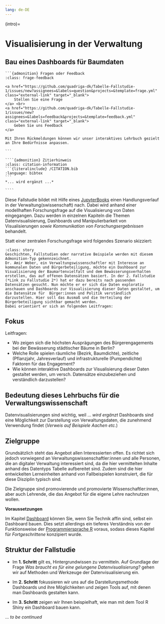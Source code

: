 ```yaml
---
lang: de-DE
---
```


(intro)=
# Visualisierung in der Verwaltung
## Bau eines Dashboards für Baumdaten

````{margin}
```{admonition} Fragen oder Feedback 
:class: frage-feedback

<a href="https://github.com/quadriga-dk/Tabelle-Fallstudie-1/issues/new?assignees=&labels=question&projects=&template=frage.yml" class="external-link" target="_blank">
    Stellen Sie eine Frage
</a> <br>
<a href="https://github.com/quadriga-dk/Tabelle-Fallstudie-1/issues/new?assignees=&labels=feedback&projects=&template=feedback.yml" class="external-link" target="_blank">
    Geben Sie uns Feedback
</a>

Mit Ihren Rückmeldungen können wir unser interaktives Lehrbuch gezielt an Ihre Bedürfnisse anpassen.

```
````

`````{margin}
````{admonition} Zitierhinweis
:class: citation-information
```{literalinclude} /CITATION.bib
:language: bibtex
```
*... wird ergänzt ...*

````
`````

Diese Fallstudie bildet mit Hilfe eines <a href="https://jupyterbook.org/en/stable/intro.html" class="external-link" target="_blank">JupyterBooks</a> einen Handlungsverlauf in der Verwaltung(swissenschaft) nach. Dabei wird anhand einer modellhaften Forschungsfrage auf die Visualisierung von Daten eingegangen. Dazu werden in einzelnen Kapiteln die Themen Datenvisualisierung, Dashboards und Manipulierbarkeit von Visualisierungen *sowie Kommunikation von Forschungsergebnissen* behandelt.

Statt einer zentralen Forschungsfrage wird folgendes Szenario skizziert: 

```{admonition} Story
:class: story
Geschichten, Fallstudien oder narrative Beispiele werden mit diesem Admonition-Typ gekennzeichnet.
Dr. Amir Weber, ein Verwaltungswissenschaftler mit Interesse an kommunalen Daten und Bürgerbeteiligung, möchte ein Dashboard zur Visualisierung der Baumartenvielfalt und dem Bewässerungsverhalten erstellen, das auf offenen Datensätzen basiert. In der 2. Fallstudie (*Link zu Fallstudie 2*) hat er dazu bereits nach passenden Datensätzen gesucht. Nun möchte er er sich die Daten explorativ anschauen und Dashboards zur Visualisierung dieser Daten gestaltet, um die Datensätze für  Bürger:innen und Politik verständlich darzustellen. Hier soll das Ausmaß und die Verteilung der Bürgerbeteiligung sichtbar gemacht werden. 
Dabei orientiert er sich an folgenden Leitfragen: 
```

## Fokus

Leitfragen: 
- Wo zeigen sich die höchsten Ausprägungen des Bürgerengagements bei der Bewässerung städtischer Bäume in Berlin?
- Welche Rolle spielen räumliche (Bezirk, Baumdichte), zeitliche (Pflanzjahr, Jahresverlauf) und infrastrukturelle (Pumpendichte) Faktoren für das Engagement?
- Wie können interaktive Dashboards zur Visualisierung dieser Daten gestaltet werden, um versch. Datensätze einzubeziehen und verständlich darzustellen?


## Bedeutung dieses Lehrbuchs für die Verwaltungswissenschaft

Datenvisualisierungen sind wichtig, weil ... *wird ergänzt*
Dashboards sind eine Möglichkeit zur Darstellung von Verwaltungsdaten, die zunehmend Verwendung findet (*Verweis auf Beispiele Aachen etc.*)


## Zielgruppe

Grundsätzlich steht das Angebot allen Interessierten offen. Es richtet sich jedoch vorwiegend an Verwaltungswissenschaftler:innen und alle Personen, die an digitaler Verwaltung interessiert sind, da die hier vermittelten Inhalte anhand des Datentyps Tabelle aufbereitet sind. Zudem sind die hier entwickelten Lerneinheiten anhand von Fallbeispielen konstruiert, die für diese Disziplin typisch sind.

Die Zielgruppe sind promovierende und promovierte Wissenschaftler:innen, aber auch Lehrende, die das Angebot für die eigene Lehre nachnutzen wollen.

**Voraussetzungen**

Im Kapitel [Dashboard](dashboard) können Sie, wenn Sie Technik affin sind, selbst ein Dashboard bauen. Dies setzt allerdings ein tieferes Verständnis von der Funktionsweise der <a href="https://www.r-project.org" class="external-link" target="_blank">Programmiersprache R</a> voraus, sodass dieses Kapitel für *Fortgeschrittene* konzipiert wurde. 


## Struktur der Fallstudie

- Im **1. Schritt** gilt es, Hintergrundwissen zu vermitteln. Auf Grundlage der Frage *Was braucht es für eine gelungene Datenvisualisierung?* gehen wir auf Methoden und Werkzeuge der Datenvisualisierung ein.

- Im **2. Schritt** fokussieren wir uns auf die Darstellungsmethode Dashboards und ihre Möglichkeiten und zeigen Tools auf, mit denen man Dashboards gestalten kann.

- Im **3. Schritt** zeigen wir Ihnen beispielhaft, wie man mit dem Tool R Shiny ein Dashboard bauen kann.

... *to be continued*
